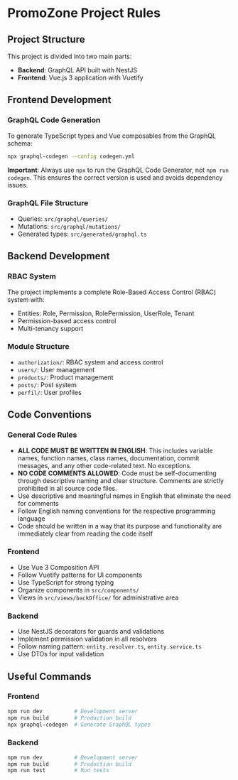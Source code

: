 # PromoZone Project Rules

## Project Structure

This project is divided into two main parts:
- **Backend**: GraphQL API built with NestJS
- **Frontend**: Vue.js 3 application with Vuetify

## Frontend Development

### GraphQL Code Generation

To generate TypeScript types and Vue composables from the GraphQL schema:

```bash
npx graphql-codegen --config codegen.yml
```

**Important**: Always use `npx` to run the GraphQL Code Generator, not `npm run codegen`. This ensures the correct version is used and avoids dependency issues.

### GraphQL File Structure

- Queries: `src/graphql/queries/`
- Mutations: `src/graphql/mutations/`
- Generated types: `src/generated/graphql.ts`

## Backend Development

### RBAC System

The project implements a complete Role-Based Access Control (RBAC) system with:
- Entities: Role, Permission, RolePermission, UserRole, Tenant
- Permission-based access control
- Multi-tenancy support

### Module Structure

- `authorization/`: RBAC system and access control
- `users/`: User management
- `products/`: Product management
- `posts/`: Post system
- `perfil/`: User profiles

## Code Conventions

### General Code Rules
- **ALL CODE MUST BE WRITTEN IN ENGLISH**: This includes variable names, function names, class names, documentation, commit messages, and any other code-related text. No exceptions.
- **NO CODE COMMENTS ALLOWED**: Code must be self-documenting through descriptive naming and clear structure. Comments are strictly prohibited in all source code files.
- Use descriptive and meaningful names in English that eliminate the need for comments
- Follow English naming conventions for the respective programming language
- Code should be written in a way that its purpose and functionality are immediately clear from reading the code itself

### Frontend
- Use Vue 3 Composition API
- Follow Vuetify patterns for UI components
- Use TypeScript for strong typing
- Organize components in `src/components/`
- Views in `src/views/backOffice/` for administrative area

### Backend
- Use NestJS decorators for guards and validations
- Implement permission validation in all resolvers
- Follow naming pattern: `entity.resolver.ts`, `entity.service.ts`
- Use DTOs for input validation

## Useful Commands

### Frontend
```bash
npm run dev          # Development server
npm run build        # Production build
npx graphql-codegen  # Generate GraphQL types
```

### Backend
```bash
npm run dev          # Development server
npm run build        # Production build
npm run test         # Run tests
```